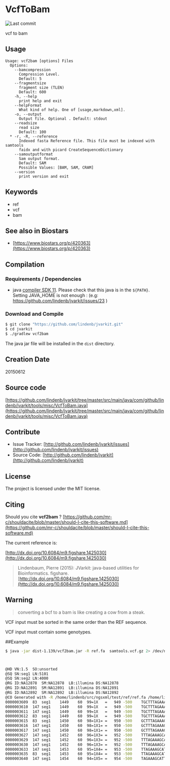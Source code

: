 # VcfToBam

![Last commit](https://img.shields.io/github/last-commit/lindenb/jvarkit.png)

vcf to bam


## Usage

```
Usage: vcf2bam [options] Files
  Options:
    --bamcompression
      Compression Level.
      Default: 5
    --fragmentsize
      fragment size (TLEN)
      Default: 600
    -h, --help
      print help and exit
    --helpFormat
      What kind of help. One of [usage,markdown,xml].
    -o, --output
      Output file. Optional . Default: stdout
    --readsize
      read size
      Default: 100
  * -r, -R, --reference
      Indexed fasta Reference file. This file must be indexed with samtools 
      faidx and with picard CreateSequenceDictionary
    --samoutputformat
      Sam output format.
      Default: SAM
      Possible Values: [BAM, SAM, CRAM]
    --version
      print version and exit

```


## Keywords

 * ref
 * vcf
 * bam



## See also in Biostars

 * [https://www.biostars.org/p/420363](https://www.biostars.org/p/420363)


## Compilation

### Requirements / Dependencies

* java [compiler SDK 11](https://jdk.java.net/11/). Please check that this java is in the `${PATH}`. Setting JAVA_HOME is not enough : (e.g: https://github.com/lindenb/jvarkit/issues/23 )


### Download and Compile

```bash
$ git clone "https://github.com/lindenb/jvarkit.git"
$ cd jvarkit
$ ./gradlew vcf2bam
```

The java jar file will be installed in the `dist` directory.


## Creation Date

20150612

## Source code 

[https://github.com/lindenb/jvarkit/tree/master/src/main/java/com/github/lindenb/jvarkit/tools/misc/VcfToBam.java](https://github.com/lindenb/jvarkit/tree/master/src/main/java/com/github/lindenb/jvarkit/tools/misc/VcfToBam.java)


## Contribute

- Issue Tracker: [http://github.com/lindenb/jvarkit/issues](http://github.com/lindenb/jvarkit/issues)
- Source Code: [http://github.com/lindenb/jvarkit](http://github.com/lindenb/jvarkit)

## License

The project is licensed under the MIT license.

## Citing

Should you cite **vcf2bam** ? [https://github.com/mr-c/shouldacite/blob/master/should-I-cite-this-software.md](https://github.com/mr-c/shouldacite/blob/master/should-I-cite-this-software.md)

The current reference is:

[http://dx.doi.org/10.6084/m9.figshare.1425030](http://dx.doi.org/10.6084/m9.figshare.1425030)

> Lindenbaum, Pierre (2015): JVarkit: java-based utilities for Bioinformatics. figshare.
> [http://dx.doi.org/10.6084/m9.figshare.1425030](http://dx.doi.org/10.6084/m9.figshare.1425030)


## Warning

> converting a bcf to a bam is like creating a cow from a steak.

VCF input must be sorted in the same order than the REF sequence.

VCF input must contain some genotypes.

##Example

```bash
$ java -jar dist-1.139/vcf2bam.jar -R ref.fa  samtools.vcf.gz 2> /dev/null | grep -v "100="



@HD	VN:1.5	SO:unsorted
@SQ	SN:seg1	LN:5101
@SQ	SN:seg2	LN:4000
@RG	ID:NA12878	SM:NA12878	LB:illumina	DS:NA12878
@RG	ID:NA12891	SM:NA12891	LB:illumina	DS:NA12891
@RG	ID:NA12892	SM:NA12892	LB:illumina	DS:NA12892
@CO	Generated with -R /home/lindenb/src/ngsxml/test/ref/ref.fa /home/lindenb/src/ngsxml/OUT/Projects/Proj1/VCF/samtools/Proj1.samtools.vcf.gz
0000003609	83	seg1	1449	60	99=1X	=	949	-500	TGCTTTAGAAAGCATTCCAAAATCTCTTACCAGTTTTATCTCCTATGAAAGTCCTTCACACTTTCTCTCATTTAAACTTTATTGCATTTTCCTCACTTTC	IIIIIIIIIIIIIIIIIIIIIIIIIIIIIIIIIIIIIIIIIIIIIIIIIIIIIIIIIIIIIIIIIIIIIIIIIIIIIIIIIIIIIIIIIIIIIIIIIIII	RG:Z:NA12891	NM:i:1
0000003610	147	seg1	1449	60	99=1X	=	949	-500	TGCTTTAGAAAGCATTCCAAAATCTCTTACCAGTTTTATCTCCTATGAAAGTCCTTCACACTTTCTCTCATTTAAACTTTATTGCATTTTCCTCACTTTC	IIIIIIIIIIIIIIIIIIIIIIIIIIIIIIIIIIIIIIIIIIIIIIIIIIIIIIIIIIIIIIIIIIIIIIIIIIIIIIIIIIIIIIIIIIIIIIIIIIII	RG:Z:NA12891	NM:i:1
0000003611	147	seg1	1449	60	99=1X	=	949	-500	TGCTTTAGAAAGCATTCCAAAATCTCTTACCAGTTTTATCTCCTATGAAAGTCCTTCACACTTTCTCTCATTTAAACTTTATTGCATTTTCCTCACTTTC	IIIIIIIIIIIIIIIIIIIIIIIIIIIIIIIIIIIIIIIIIIIIIIIIIIIIIIIIIIIIIIIIIIIIIIIIIIIIIIIIIIIIIIIIIIIIIIIIIIII	RG:Z:NA12892	NM:i:1
0000003612	83	seg1	1449	60	99=1X	=	949	-500	TGCTTTAGAAAGCATTCCAAAATCTCTTACCAGTTTTATCTCCTATGAAAGTCCTTCACACTTTCTCTCATTTAAACTTTATTGCATTTTCCTCACTTTC	IIIIIIIIIIIIIIIIIIIIIIIIIIIIIIIIIIIIIIIIIIIIIIIIIIIIIIIIIIIIIIIIIIIIIIIIIIIIIIIIIIIIIIIIIIIIIIIIIIII	RG:Z:NA12892	NM:i:1
0000003615	83	seg1	1450	60	98=1X1=	=	950	-500	GCTTTAGAAAGCATTCCAAAATCTCTTACCAGTTTTATCTCCTATGAAAGTCCTTCACACTTTCTCTCATTTAAACTTTATTGCATTTTCCTCACTTTCT	IIIIIIIIIIIIIIIIIIIIIIIIIIIIIIIIIIIIIIIIIIIIIIIIIIIIIIIIIIIIIIIIIIIIIIIIIIIIIIIIIIIIIIIIIIIIIIIIIIII	RG:Z:NA12891	NM:i:1
0000003616	147	seg1	1450	60	98=1X1=	=	950	-500	GCTTTAGAAAGCATTCCAAAATCTCTTACCAGTTTTATCTCCTATGAAAGTCCTTCACACTTTCTCTCATTTAAACTTTATTGCATTTTCCTCACTTTCT	IIIIIIIIIIIIIIIIIIIIIIIIIIIIIIIIIIIIIIIIIIIIIIIIIIIIIIIIIIIIIIIIIIIIIIIIIIIIIIIIIIIIIIIIIIIIIIIIIIII	RG:Z:NA12891	NM:i:1
0000003617	147	seg1	1450	60	98=1X1=	=	950	-500	GCTTTAGAAAGCATTCCAAAATCTCTTACCAGTTTTATCTCCTATGAAAGTCCTTCACACTTTCTCTCATTTAAACTTTATTGCATTTTCCTCACTTTCT	IIIIIIIIIIIIIIIIIIIIIIIIIIIIIIIIIIIIIIIIIIIIIIIIIIIIIIIIIIIIIIIIIIIIIIIIIIIIIIIIIIIIIIIIIIIIIIIIIIII	RG:Z:NA12892	NM:i:1
0000003627	147	seg1	1452	60	96=1X3=	=	952	-500	TTTAGAAAGCATTCCAAAATCTCTTACCAGTTTTATCTCCTATGAAAGTCCTTCACACTTTCTCTCATTTAAACTTTATTGCATTTTCCTCACTTTCTCT	IIIIIIIIIIIIIIIIIIIIIIIIIIIIIIIIIIIIIIIIIIIIIIIIIIIIIIIIIIIIIIIIIIIIIIIIIIIIIIIIIIIIIIIIIIIIIIIIIIII	RG:Z:NA12891	NM:i:1
0000003629	147	seg1	1452	60	96=1X3=	=	952	-500	TTTAGAAAGCATTCCAAAATCTCTTACCAGTTTTATCTCCTATGAAAGTCCTTCACACTTTCTCTCATTTAAACTTTATTGCATTTTCCTCACTTTCTCT	IIIIIIIIIIIIIIIIIIIIIIIIIIIIIIIIIIIIIIIIIIIIIIIIIIIIIIIIIIIIIIIIIIIIIIIIIIIIIIIIIIIIIIIIIIIIIIIIIIII	RG:Z:NA12892	NM:i:1
0000003630	147	seg1	1452	60	96=1X3=	=	952	-500	TTTAGAAAGCATTCCAAAATCTCTTACCAGTTTTATCTCCTATGAAAGTCCTTCACACTTTCTCTCATTTAAACTTTATTGCATTTTCCTCACTTTCTCT	IIIIIIIIIIIIIIIIIIIIIIIIIIIIIIIIIIIIIIIIIIIIIIIIIIIIIIIIIIIIIIIIIIIIIIIIIIIIIIIIIIIIIIIIIIIIIIIIIIII	RG:Z:NA12892	NM:i:1
0000003633	147	seg1	1453	60	95=1X4=	=	953	-500	TTAGAAAGCATTCCAAAATCTCTTACCAGTTTTATCTCCTATGAAAGTCCTTCACACTTTCTCTCATTTAAACTTTATTGCATTTTCCTCACTTTCTCTC	IIIIIIIIIIIIIIIIIIIIIIIIIIIIIIIIIIIIIIIIIIIIIIIIIIIIIIIIIIIIIIIIIIIIIIIIIIIIIIIIIIIIIIIIIIIIIIIIIIII	RG:Z:NA12891	NM:i:1
0000003635	83	seg1	1453	60	95=1X4=	=	953	-500	TTAGAAAGCATTCCAAAATCTCTTACCAGTTTTATCTCCTATGAAAGTCCTTCACACTTTCTCTCATTTAAACTTTATTGCATTTTCCTCACTTTCTCTC	IIIIIIIIIIIIIIIIIIIIIIIIIIIIIIIIIIIIIIIIIIIIIIIIIIIIIIIIIIIIIIIIIIIIIIIIIIIIIIIIIIIIIIIIIIIIIIIIIIII	RG:Z:NA12892	NM:i:1
0000003640	147	seg1	1454	60	94=1X5=	=	954	-500	TAGAAAGCATTCCAAAATCTCTTACCAGTTTTATCTCCTATGAAAGTCCTTCACACTTTCTCTCATTTAAACTTTATTGCATTTTCCTCACTTTCTCTCA	IIIIIIIIIIIIIIIIIIIIIIIIIIIIIIIIIIIIIIIIIIIIIIIIIIIIIIIIIIIIIIIIIIIIIIIIIIIIIIIIIIIIIIIIIIIIIIIIIIII	RG:Z:NA12891	NM:i:1

```


